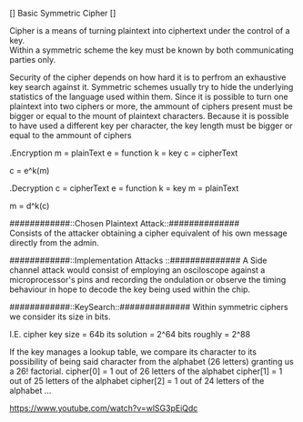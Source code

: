 
[] Basic Symmetric Cipher []

Cipher is a means of turning plaintext into ciphertext under the control of a key.  
Within a symmetric scheme the key must be known by both communicating parties only. 

Security of the cipher depends on how hard it is to perfrom an exhaustive key search against it. 
Symmetric schemes usually try to hide the underlying statistics of the language used within them. 
Since it is possible to turn one plaintext into two ciphers or more, the ammount of ciphers present must be bigger or  equal to the mount of plaintext characters. 
Because it is possible to have used a different key per character, the key length must be bigger or equal to the ammount of ciphers 

.Encryption 
m = plainText 
e = function 
k = key 
c = cipherText 
 
c = e^k(m) 
 
 
.Decryption 
c = cipherText 
e = function 
k = key 
m = plainText 
 
m = d^k(c) 



 ############::Chosen Plaintext Attack::##############  
Consists of the attacker obtaining a cipher equivalent
of his own message directly from the admin.



############::Implementation Attacks ::##############
A Side channel attack would consist of employing an osciloscope against a microprocessor's pins
and recording the ondulation  or observe  the timing behaviour in hope to decode the key being used within the chip.


############::KeySearch::############## 
Within symmetric ciphers we consider its size in bits.

I.E.
cipher key size = 64b its
solution = 2^64 bits
roughly = 2^88

If the key manages a lookup table, we compare its character to 
its possibility of being said character from the alphabet (26 letters) granting us a 26! factorial.
cipher[0] = 1 out of 26 letters of the alphabet
cipher[1] = 1 out of 25 letters of the alphabet
cipher[2] = 1 out of 24 letters of the alphabet ...


https://www.youtube.com/watch?v=wlSG3pEiQdc
